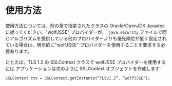 #  使用方法

使用方法については、前の章で指定されたクラスの Oracle/OpenJDK Javadoc に従ってください。"wolfJSSE" プロバイダーが、　`java.security` ファイルで同じアルゴリズムを提供している他のプロバイダーよりも優先順位が低く設定されている場合は、明示的に"wolfJSSE" プロバイダーを使用することを要求する必要あります。

たとえば、TLS 1.2 の SSLContext クラスで wolfJSSE プロバイダーを使用するには
アプリケーションは次のように SSLContext オブジェクトを作成します：


```
SSLContext ctx = SSLContext.getInstance(“TLSv1.2”, “wolfJSSE”);
```
